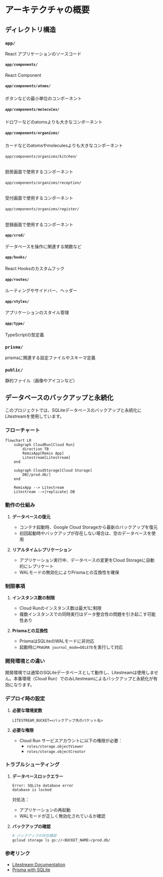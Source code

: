 # アーキテクチャの概要

## ディレクトリ構造

### `app/`

React アプリケーションのソースコード

#### `app/components/`

React Component

##### `app/components/atoms/`

ボタンなどの最小単位のコンポーネント

##### `app/components/molecules/`

ドロワーなどのatomsよりも大きなコンポーネント

##### `app/components/organisms/`

カードなどのatomsやmoleculesよりも大きなコンポーネント

###### `app/components/organisms/kitchen/`

厨房画面で使用するコンポーネント

###### `app/components/organisms/reception/`

受付画面で使用するコンポーネント

###### `app/components/organisms/register/`

登録画面で使用するコンポーネント

#### `app/crud/`

データベースを操作に関連する関数など

#### `app/hooks/`

React Hooksのカスタムフック

#### `app/routes/`

ルーティングやサイドバー、ヘッダー

#### `app/styles/`

アプリケーションのスタイル管理

#### `app/type/`

TypeScriptの型定義

### `prisma/`

prismaに関連する設定ファイルやスキーマ定義

### `public/`

静的ファイル（画像やアイコンなど）

## データベースのバックアップと永続化

このプロジェクトでは、SQLiteデータベースのバックアップと永続化にLitestreamを使用しています。

### フローチャート

```mermaid
flowchart LR
    subgraph CloudRun[Cloud Run]
        direction TB
        RemixApp[Remix App]
        Litestream[Litestream]
    end

    subgraph CloudStorage[Cloud Storage]
        DB[/prod.db/]
    end

    RemixApp --> Litestream
    Litestream -->|replicate| DB
```

### 動作の仕組み

1. **データベースの復元**

   - コンテナ起動時、Google Cloud Storageから最新のバックアップを復元
   - 初回起動時やバックアップが存在しない場合は、空のデータベースを使用

2. **リアルタイムレプリケーション**

   - アプリケーション実行中、データベースの変更をCloud Storageに自動的にレプリケート
   - WALモードの無効化によりPrismaとの互換性を確保

### 制限事項

1. **インスタンス数の制限**

   - Cloud Runのインスタンス数は最大1に制限
   - 複数インスタンスでの同時実行はデータ整合性の問題を引き起こす可能性あり

2. **Prismaとの互換性**

   - PrismaはSQLiteのWALモードに非対応
   - 起動時に`PRAGMA journal_mode=DELETE`を実行して対応

### 開発環境との違い

開発環境では通常のSQLiteデータベースとして動作し、Litestreamは使用しません。本番環境（Cloud Run）でのみLitestreamによるバックアップと永続化が有効になります。

### デプロイ時の設定

1. **必要な環境変数**

   ```
   LITESTREAM_BUCKET=<バックアップ先のバケット名>
   ```

2. **必要な権限**

   - Cloud Run サービスアカウントに以下の権限が必要：
     - `roles/storage.objectViewer`
     - `roles/storage.objectCreator`

### トラブルシューティング

1. **データベースロックエラー**

   ```
   Error: SQLite database error
   database is locked
   ```

   対処法：

   - アプリケーションの再起動
   - WALモードが正しく無効化されているか確認

2. **バックアップの確認**

   ```sh
   # バックアップの存在確認
   gcloud storage ls gs://<BUCKET_NAME>/prod.db/
   ```

### 参考リンク

- [Litestream Documentation](https://litestream.io/)
- [Prisma with SQLite](https://www.prisma.io/docs/orm/overview/databases/sqlite)

